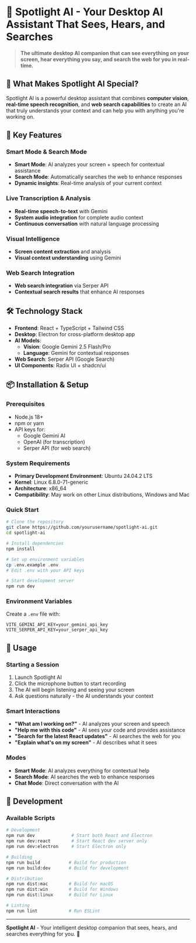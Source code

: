 # 🎯 Spotlight AI - Your Desktop AI Assistant That Sees, Hears, and Searches

> **The ultimate desktop AI companion that can see everything on your screen, hear everything you say, and search the web for you in real-time.**

## 🌟 What Makes Spotlight AI Special?

Spotlight AI is a powerful desktop assistant that combines **computer vision**, **real-time speech recognition**, and **web search capabilities** to create an AI that truly understands your context and can help you with anything you're working on.

## 🚀 Key Features

### **Smart Mode & Search Mode**
- **Smart Mode**: AI analyzes your screen + speech for contextual assistance
- **Search Mode**: Automatically searches the web to enhance responses
- **Dynamic insights**: Real-time analysis of your current context

### **Live Transcription & Analysis**
- **Real-time speech-to-text** with Gemini
- **System audio integration** for complete audio context
- **Continuous conversation** with natural language processing

### **Visual Intelligence**
- **Screen content extraction** and analysis
- **Visual context understanding** using Gemini

### **Web Search Integration**
- **Web search integration** via Serper API
- **Contextual search results** that enhance AI responses

## 🛠️ Technology Stack

- **Frontend**: React + TypeScript + Tailwind CSS
- **Desktop**: Electron for cross-platform desktop app
- **AI Models**: 
  - **Vision**: Google Gemini 2.5 Flash/Pro
  - **Language**: Gemini for contextual responses
- **Web Search**: Serper API (Google Search)
- **UI Components**: Radix UI + shadcn/ui

## 📦 Installation & Setup

### Prerequisites
- Node.js 18+ 
- npm or yarn
- API keys for:
  - Google Gemini AI
  - OpenAI (for transcription)
  - Serper API (for web search)

### System Requirements
- **Primary Development Environment**: Ubuntu 24.04.2 LTS
- **Kernel**: Linux 6.8.0-71-generic
- **Architecture**: x86_64
- **Compatibility**: May work on other Linux distributions, Windows and Mac

### Quick Start

```bash
# Clone the repository
git clone https://github.com/yourusername/spotlight-ai.git
cd spotlight-ai

# Install dependencies
npm install

# Set up environment variables
cp .env.example .env
# Edit .env with your API keys

# Start development server
npm run dev
```

### Environment Variables

Create a `.env` file with:

```env
VITE_GEMINI_API_KEY=your_gemini_api_key
VITE_SERPER_API_KEY=your_serper_api_key
```

## 🎯 Usage

### **Starting a Session**
1. Launch Spotlight AI
2. Click the microphone button to start recording
3. The AI will begin listening and seeing your screen
4. Ask questions naturally - the AI understands your context

### **Smart Interactions**
- **"What am I working on?"** - AI analyzes your screen and speech
- **"Help me with this code"** - AI sees your code and provides assistance
- **"Search for the latest React updates"** - AI searches the web for you
- **"Explain what's on my screen"** - AI describes what it sees

### **Modes**
- **Smart Mode**: AI analyzes everything for contextual help
- **Search Mode**: AI searches the web to enhance responses
- **Chat Mode**: Direct conversation with the AI

## 🔧 Development

### Available Scripts

```bash
# Development
npm run dev              # Start both React and Electron
npm run dev:react        # Start React dev server only
npm run dev:electron     # Start Electron only

# Building
npm run build           # Build for production
npm run build:dev       # Build for development

# Distribution
npm run dist:mac        # Build for macOS
npm run dist:win        # Build for Windows
npm run dist:linux      # Build for Linux

# Linting
npm run lint            # Run ESLint
```

---

**Spotlight AI** - Your intelligent desktop companion that sees, hears, and searches everything for you. 🚀